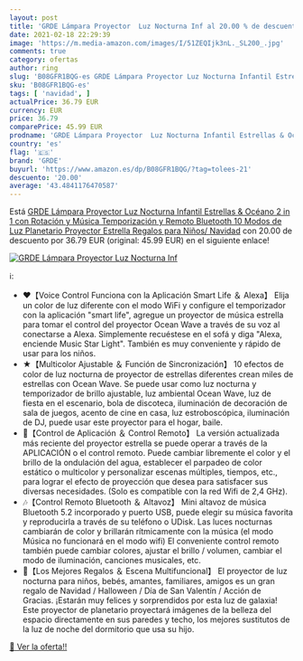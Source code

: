 ```yaml
---
layout: post
title: 'GRDE Lámpara Proyector  Luz Nocturna Inf al 20.00 % de descuento'
date: 2021-02-18 22:29:39
image: 'https://m.media-amazon.com/images/I/51ZEQIjk3nL._SL200_.jpg'
comments: true
category: ofertas
author: ring
slug: 'B08GFR1BQG-es GRDE Lámpara Proyector Luz Nocturna Infantil Estrellas &...'
sku: 'B08GFR1BQG-es'
tags: [ 'navidad', ]
actualPrice: 36.79 EUR
currency: EUR
price: 36.79
comparePrice: 45.99 EUR
prodname: 'GRDE Lámpara Proyector  Luz Nocturna Infantil Estrellas & Océano 2 in 1 con Rotación y Música Temporización y Remoto Bluetooth 10 Modos de Luz Planetario Proyector Estrella Regalos para Niños/ Navidad'
country: 'es'
flag: '🇪🇸'
brand: 'GRDE'
buyurl: 'https://www.amazon.es/dp/B08GFR1BQG/?tag=tolees-21'
descuento: '20.00'
average: '43.4841176470587'
---
```


Está [GRDE Lámpara Proyector  Luz Nocturna Infantil Estrellas & Océano 2 in 1 con Rotación y Música Temporización y Remoto Bluetooth 10 Modos de Luz Planetario Proyector Estrella Regalos para Niños/ Navidad](https://www.amazon.es/dp/B08GFR1BQG/?tag=tolees-21) con 20.00 de descuento por 36.79 EUR (original: 45.99 EUR) en el siguiente enlace!

[![GRDE Lámpara Proyector  Luz Nocturna Inf](https://m.media-amazon.com/images/I/51ZEQIjk3nL._SL200_.jpg)](https://www.amazon.es/dp/B08GFR1BQG/?tag=tolees-21)

ℹ️:

- ❤️【Voice Control Funciona con la Aplicación Smart Life ＆ Alexa】 Elija un color de luz diferente con el modo WiFi y configure el temporizador con la aplicación "smart life", agregue un proyector de música estrella para tomar el control del proyector Ocean Wave a través de su voz al conectarse a Alexa. Simplemente recuéstese en el sofá y diga "Alexa, enciende Music Star Light". También es muy conveniente y rápido de usar para los niños.
- ★【Multicolor Ajustable ＆ Función de Sincronización】 10 efectos de color de luz nocturna de proyector de estrellas diferentes crean miles de estrellas con Ocean Wave. Se puede usar como luz nocturna y temporizador de brillo ajustable, luz ambiental Ocean Wave, luz de fiesta en el escenario, bola de discoteca, iluminación de decoración de sala de juegos, acento de cine en casa, luz estroboscópica, iluminación de DJ, puede usar este proyector para el hogar, baile.
- 📱【Control de Aplicación ＆ Control Remoto】 La versión actualizada más reciente del proyector estrella se puede operar a través de la APLICACIÓN o el control remoto. Puede cambiar libremente el color y el brillo de la ondulación del agua, establecer el parpadeo de color estático o multicolor y personalizar escenas múltiples, tiempos, etc., para lograr el efecto de proyección que desea para satisfacer sus diversas necesidades. (Solo es compatible con la red Wifi de 2,4 GHz).
- 🎶【Control Remoto Bluetooth ＆ Altavoz】 Mini altavoz de música Bluetooth 5.2 incorporado y puerto USB, puede elegir su música favorita y reproducirla a través de su teléfono o UDisk. Las luces nocturnas cambiarán de color y brillarán rítmicamente con la música (el modo Música no funcionará en el modo wifi) El conveniente control remoto también puede cambiar colores, ajustar el brillo / volumen, cambiar el modo de iluminación, canciones musicales, etc.
- 🎁【Los Mejores Regalos ＆ Escena Multifuncional】 El proyector de luz nocturna para niños, bebés, amantes, familiares, amigos es un gran regalo de Navidad / Halloween / Día de San Valentín / Acción de Gracias. ¡Estarán muy felices y sorprendidos por esta luz de galaxia! Este proyector de planetario proyectará imágenes de la belleza del espacio directamente en sus paredes y techo, los mejores sustitutos de la luz de noche del dormitorio que usa su hijo.

[🛒 Ver la oferta!!](https://www.amazon.es/dp/B08GFR1BQG/?tag=tolees-21)
